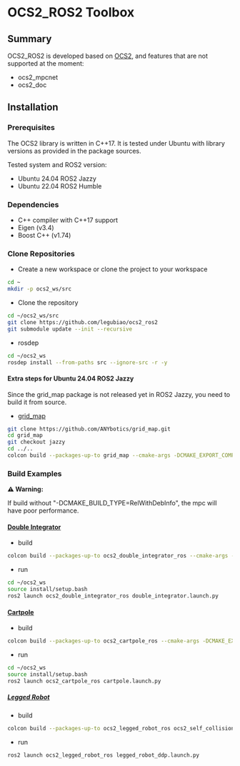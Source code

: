 # OCS2_ROS2 Toolbox

## Summary
OCS2_ROS2 is developed based on [OCS2](https://github.com/leggedrobotics/ocs2), and features that are not supported at the moment:

* ocs2_mpcnet
* ocs2_doc

## Installation
### Prerequisites
The OCS2 library is written in C++17. It is tested under Ubuntu with library versions as provided in the package sources.

Tested system and ROS2 version:
* Ubuntu 24.04 ROS2 Jazzy
* Ubuntu 22.04 ROS2 Humble

### Dependencies
* C++ compiler with C++17 support
* Eigen (v3.4)
* Boost C++ (v1.74)

### Clone Repositories
* Create a new workspace or clone the project to your workspace
```bash
cd ~
mkdir -p ocs2_ws/src
```
* Clone the repository

```bash
cd ~/ocs2_ws/src
git clone https://github.com/legubiao/ocs2_ros2
git submodule update --init --recursive
```
* rosdep
```bash
cd ~/ocs2_ws
rosdep install --from-paths src --ignore-src -r -y
```

#### Extra steps for Ubuntu 24.04 ROS2 Jazzy
Since the grid_map package is not released yet in ROS2 Jazzy, you need to build it from source. 
* [grid_map](https://github.com/ANYbotics/grid_map)
```bash
git clone https://github.com/ANYbotics/grid_map.git
cd grid_map
git checkout jazzy
cd ../..
colcon build --packages-up-to grid_map --cmake-args -DCMAKE_EXPORT_COMPILE_COMMANDS=ON -DCMAKE_BUILD_TYPE=RelWithDebInfo
```
### Build Examples
**⚠️ Warning:**

If build without "-DCMAKE_BUILD_TYPE=RelWithDebInfo", the mpc will have poor performance.
#### [Double Integrator](https://leggedrobotics.github.io/ocs2/robotic_examples.html#double-integrator)

* build
```bash
colcon build --packages-up-to ocs2_double_integrator_ros --cmake-args -DCMAKE_EXPORT_COMPILE_COMMANDS=ON -DCMAKE_BUILD_TYPE=RelWithDebInfo
```
* run
```bash
cd ~/ocs2_ws
source install/setup.bash
ros2 launch ocs2_double_integrator_ros double_integrator.launch.py
```

#### [Cartpole](https://leggedrobotics.github.io/ocs2/robotic_examples.html#cartpole)

* build
```bash
colcon build --packages-up-to ocs2_cartpole_ros --cmake-args -DCMAKE_EXPORT_COMPILE_COMMANDS=ON -DCMAKE_BUILD_TYPE=RelWithDebInfo
```
* run
```bash
cd ~/ocs2_ws
source install/setup.bash
ros2 launch ocs2_cartpole_ros cartpole.launch.py
```



##### [Legged Robot](https://leggedrobotics.github.io/ocs2/robotic_examples.html#legged-robot)
* build
```bash
colcon build --packages-up-to ocs2_legged_robot_ros ocs2_self_collision_visualization --cmake-args -DCMAKE_EXPORT_COMPILE_COMMANDS=ON -DCMAKE_BUILD_TYPE=RelWithDebInfo
```
* run
```bash
ros2 launch ocs2_legged_robot_ros legged_robot_ddp.launch.py
```